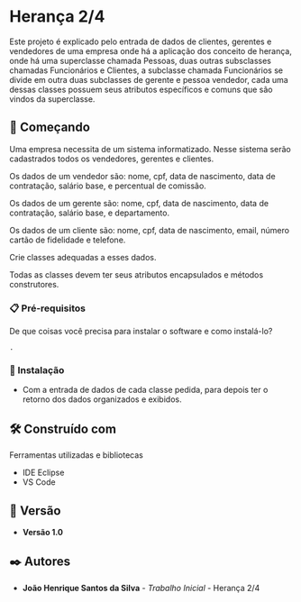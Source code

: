 # Herança 2/4 
Este projeto é explicado pelo entrada de dados de clientes, gerentes e vendedores de uma empresa onde há a aplicação dos conceito de herança, onde há uma superclasse chamada Pessoas, duas outras subsclasses chamadas Funcionários e Clientes, a subclasse chamada Funcionários se divide em outra duas subclasses de gerente e pessoa vendedor, cada uma dessas classes possuem seus atributos específicos e comuns que são vindos da superclasse.

## 🚀 Começando

Uma empresa necessita de um sistema informatizado. Nesse sistema serão cadastrados todos os vendedores, gerentes e clientes.

Os dados de um vendedor são: nome, cpf, data de nascimento, data de contratação, salário base, e percentual de comissão.

Os dados de um gerente são:  nome, cpf, data de nascimento, data de contratação, salário base, e departamento.

Os dados de um cliente são:  nome, cpf, data de nascimento, email, número cartão de fidelidade e telefone.

Crie classes adequadas a esses dados.

Todas as classes devem ter seus atributos encapsulados e métodos construtores. 
### 📋 Pré-requisitos

De que coisas você precisa para instalar o software e como instalá-lo?

```
.
```

### 🔧 Instalação

* Com a entrada de dados de cada classe pedida, para depois ter o retorno dos dados organizados e exibidos.

## 🛠️ Construído com

Ferramentas utilizadas e bibliotecas

* IDE Eclipse
* VS Code

## 📌 Versão

* **Versão 1.0** 

## ✒️ Autores

* **João Henrique Santos da Silva** - *Trabalho Inicial* - Herança 2/4
